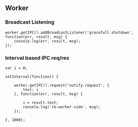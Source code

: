 ## Worker

### Broadcast Listening

    worker.getIPC().addBroadcastListener('gracefull.shutdown', function(err, result, msg) {
        console.log(err, result, msg);
    });


### Interval based IPC req/res

    var i = 0;

    setInterval(function() {

        worker.getIPC().request('notify.request', {
            test: i
        }, function(err, result, msg) {

            i = result.test;
            console.log('cb-worker-side', msg);
        });

    }, 1000);

